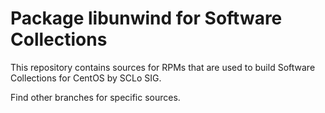 # Package libunwind for Software Collections

This repository contains sources for RPMs that are used
to build Software Collections for CentOS by SCLo SIG.

Find other branches for specific sources.
